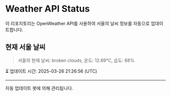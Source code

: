 
# Weather API Status

이 리포지토리는 OpenWeather API를 사용하여 서울의 날씨 정보를 자동으로 업데이트합니다.

## 현재 서울 날씨
> 서울의 현재 날씨: broken clouds, 온도: 12.69°C, 습도: 88%

⏳ 업데이트 시간: 2025-03-26 21:26:56 (UTC)

---
자동 업데이트 봇에 의해 관리됩니다.
